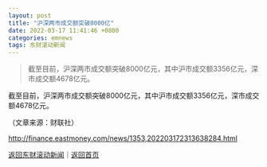 ```yaml
---
layout: post
title: "沪深两市成交额突破8000亿"
date: 2022-03-17 11:41:46 +0800
categories: emnews
tags: 东财滚动新闻
---
```

> 截至目前，沪深两市成交额突破8000亿元，其中沪市成交额3356亿元，深市成交额4678亿元。

<p>截至目前，沪深两市成交额突破8000亿元，其中沪市成交额3356亿元，深市成交额4678亿元。</p><p class="em_media">（文章来源：财联社）</p>

<http://finance.eastmoney.com/news/1353,202203172313638284.html>

[返回东财滚动新闻](//finews.withounder.com/emnews/)｜[返回首页](//finews.withounder.com/)